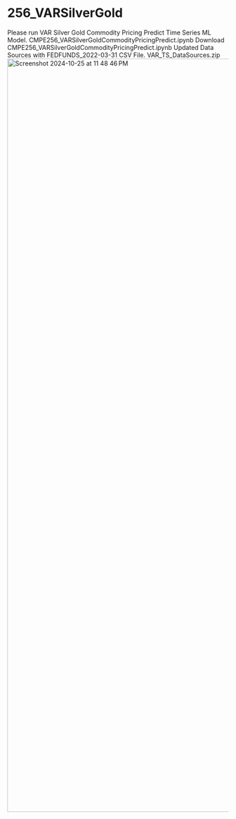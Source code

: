 # 256_VARSilverGold

Please run VAR Silver Gold Commodity Pricing Predict Time Series ML Model.
CMPE256_VARSilverGoldCommodityPricingPredict.ipynb
Download CMPE256_VARSilverGoldCommodityPricingPredict.ipynb
Updated Data Sources with FEDFUNDS_2022-03-31 CSV File. VAR_TS_DataSources.zip
<img width="1710" alt="Screenshot 2024-10-25 at 11 48 46 PM" src="https://github.com/user-attachments/assets/b798b23f-e0b6-4b24-af98-ad2b46fb89bd">


